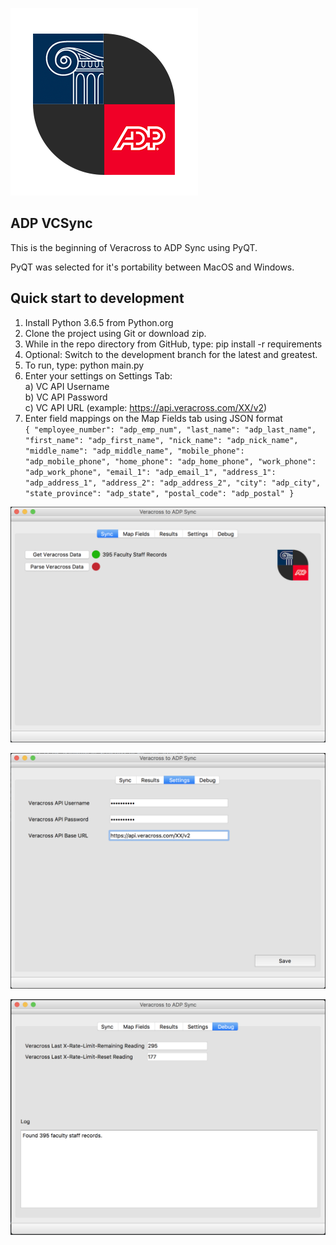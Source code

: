 ![Alt text](screenshots/adp-vc-logo.png?raw=true "Logo")

## ADP VCSync
This is the beginning of Veracross to ADP Sync using PyQT.

PyQT was selected for it's portability between MacOS and Windows.

## Quick start to development
1) Install Python 3.6.5 from Python.org
2) Clone the project using Git or download zip.
3) While in the repo directory from GitHub, type: pip install -r requirements
4) Optional: Switch to the development branch for the latest and greatest.
5) To run, type: python main.py
6) Enter your settings on Settings Tab:\
    a) VC API Username\
    b) VC API Password\
    c) VC API URL (example: https://api.veracross.com/XX/v2)
7) Enter field mappings on the Map Fields tab using JSON format\
`{
"employee_number": "adp_emp_num",
"last_name": "adp_last_name",
"first_name": "adp_first_name",
"nick_name": "adp_nick_name",
"middle_name": "adp_middle_name",
"mobile_phone": "adp_mobile_phone",
"home_phone": "adp_home_phone",
"work_phone": "adp_work_phone",
"email_1": "adp_email_1",
"address_1": "adp_address_1",
"address_2": "adp_address_2",
"city": "adp_city",
"state_province": "adp_state",
"postal_code": "adp_postal"
}`


![Alt text](screenshots/sync.png?raw=true "Sync Tab")


![Alt text](screenshots/settings.png?raw=true "Settings Tab")


![Alt text](screenshots/debug.png?raw=true "Debug Tab")